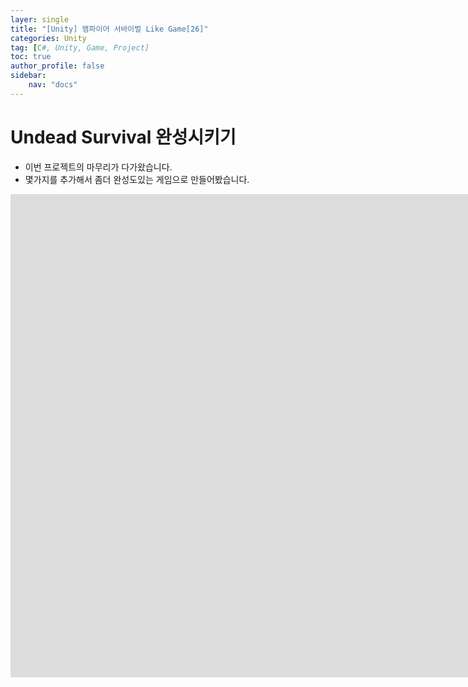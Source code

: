 ```yaml
---
layer: single
title: "[Unity] 뱀파이어 서바이벌 Like Game[26]"
categories: Unity
tag: [C#, Unity, Game, Project]
toc: true
author_profile: false
sidebar: 
    nav: "docs"
---
```




# Undead Survival 완성시키기

- 이번 프로젝트의 마무리가 다가왔습니다.
- 몇가지를 추가해서 좀더 완성도있는 게임으로 만들어봤습니다.

<iframe width="1691" height="773" src="https://www.youtube.com/embed/PCk56AYlOV0" title="Undead Survival 완성" frameborder="0" allow="accelerometer; autoplay; clipboard-write; encrypted-media; gyroscope; picture-in-picture; web-share" allowfullscreen></iframe>